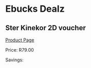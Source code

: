 
# Ebucks Dealz
## Ster Kinekor 2D voucher
[Product Page](https://www.ebucks.com/web/shop/productSelected.do?prodId=510894829&catId=935859854)

Price: R79.00

Savings: 


	